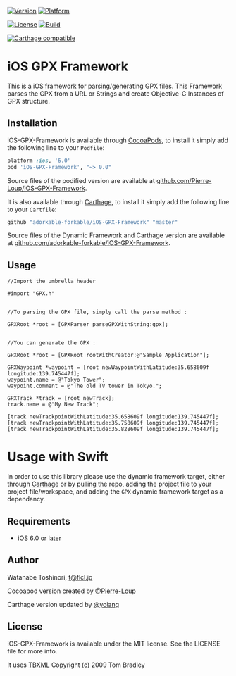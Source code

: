[![Version](http://cocoapod-badges.herokuapp.com/v/iOS-GPX-Framework/badge.png)](http://cocoadocs.org/docsets/iOS-KML-Framework)
[![Platform](http://cocoapod-badges.herokuapp.com/p/iOS-GPX-Framework/badge.png)](http://cocoadocs.org/docsets/iOS-KML-Framework)
 
[![License](http://img.shields.io/:license-mit-blue.svg)](http://opensource.org/licenses/mit-license.php)
[![Build](https://travis-ci.org/Pierre-Loup/iOS-GPX-Framework.svg)](https://travis-ci.org/Pierre-Loup/iOS-GPX-Framework)

[![Carthage compatible](https://img.shields.io/badge/Carthage-compatible-4BC51D.svg?style=flat)](https://github.com/Carthage/Carthage)

iOS GPX Framework
============================

This is a iOS framework for parsing/generating GPX files.
This Framework parses the GPX from a URL or Strings and create Objective-C Instances of GPX structure. 


Installation
---------------------------------

iOS-GPX-Framework is available through [CocoaPods](http://cocoapods.org), to install
it simply add the following line to your `Podfile`:

```ruby
platform :ios, '6.0'
pod 'iOS-GPX-Framework', "~> 0.0"
```

Source files of the podified version are available at [github.com/Pierre-Loup/iOS-GPX-Framework](https://github.com/Pierre-Loup/iOS-GPX-Framework).

It is also available through [Carthage](https://github.com/Carthage/Carthage), to install it simply add the following line to your `Cartfile`:

```bash
github "adorkable-forkable/iOS-GPX-Framework" "master"
```

Source files of the Dynamic Framework and Carthage version are available at [github.com/adorkable-forkable/iOS-GPX-Framework](https://github.com/adorkable-forkable/iOS-GPX-Framework).
 
Usage
---------------------------------

```objc
//Import the umbrella header

#import "GPX.h"


//To parsing the GPX file, simply call the parse method :

GPXRoot *root = [GPXParser parseGPXWithString:gpx];


//You can generate the GPX :

GPXRoot *root = [GPXRoot rootWithCreator:@"Sample Application"];
    
GPXWaypoint *waypoint = [root newWaypointWithLatitude:35.658609f longitude:139.745447f];
waypoint.name = @"Tokyo Tower";
waypoint.comment = @"The old TV tower in Tokyo.";
    
GPXTrack *track = [root newTrack];
track.name = @"My New Track";
    
[track newTrackpointWithLatitude:35.658609f longitude:139.745447f];
[track newTrackpointWithLatitude:35.758609f longitude:139.745447f];
[track newTrackpointWithLatitude:35.828609f longitude:139.745447f];
```

# Usage with Swift
 
In order to use this library please use the dynamic framework target, either through [Carthage](https://github.com/Carthage/Carthage) or by pulling the repo, adding the project file to your project file/workspace, and adding the `GPX` dynamic framework target as a dependancy.
 
 
## Requirements

- iOS 6.0 or later

## Author

Watanabe Toshinori, t@flcl.jp

Cocoapod version created by [@Pierre-Loup](https://github.com/Pierre-Loup/)

Carthage version updated by [@yoiang](https://github.com/yoiang/)

## License

iOS-GPX-Framework is available under the MIT license. See the LICENSE file for more info.

It uses [TBXML](http://tbxml.co.uk/TBXML/TBXML_Free.html) Copyright (c) 2009 Tom Bradley
